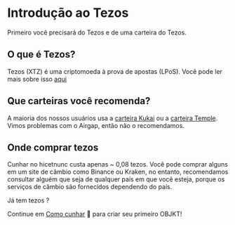 # Introdução ao Tezos
Primeiro você precisará do Tezos e de uma carteira do Tezos.

## O que é Tezos?
Tezos (XTZ) é uma criptomoeda à prova de apostas (LPoS). Você pode ler mais sobre isso [aqui](https://en.wikipedia.org/wiki/Tezos)

## Que carteiras você recomenda?
A maioria dos nossos usuários usa a [carteira Kukai](https://wallet.kukai.app/) ou a [carteira Temple](https://templewallet.com/). Vimos problemas com o Airgap, então não o recomendamos.

## Onde comprar tezos
Cunhar no hicetnunc custa apenas ~ 0,08 tezos. Você pode comprar alguns em um site de câmbio como Binance ou Kraken, no entanto, recomendamos consultar alguém que seja de qualquer país em que você esteja, porque os serviços de câmbio são fornecidos dependendo do país.

Já tem tezos ?

Continue em [Como cunhar](https://github.com/hicetnunc2000/hicetnunc/wiki/PT:How-to-mint) 🌿 para criar seu primeiro OBJKT!
